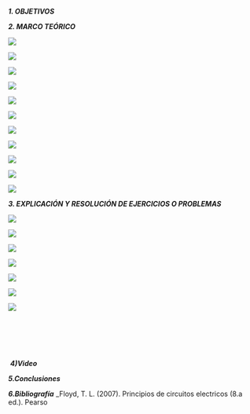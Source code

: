 ***1. OBJETIVOS***



***2. MARCO TEÓRICO*** 

![](https://github.com/smvaca2/Informe-Tarea-6/blob/56a1126a98ad5430b2a0dad73bbc6bd19fff7eaa/1.PNG)

![](https://github.com/smvaca2/Informe-Tarea-6/blob/56a1126a98ad5430b2a0dad73bbc6bd19fff7eaa/2.PNG)

![](https://github.com/smvaca2/Informe-Tarea-6/blob/56a1126a98ad5430b2a0dad73bbc6bd19fff7eaa/3.PNG)

![](https://github.com/smvaca2/Informe-Tarea-6/blob/56a1126a98ad5430b2a0dad73bbc6bd19fff7eaa/4.PNG)

![](https://github.com/smvaca2/Informe-Tarea-6/blob/56a1126a98ad5430b2a0dad73bbc6bd19fff7eaa/5.PNG)

![](https://github.com/smvaca2/Informe-Tarea-6/blob/56a1126a98ad5430b2a0dad73bbc6bd19fff7eaa/6.PNG)

![](https://github.com/smvaca2/Informe-Tarea-6/blob/56a1126a98ad5430b2a0dad73bbc6bd19fff7eaa/7.PNG)

![](https://github.com/smvaca2/Informe-Tarea-6/blob/56a1126a98ad5430b2a0dad73bbc6bd19fff7eaa/8.PNG)

![](https://github.com/smvaca2/Informe-Tarea-6/blob/56a1126a98ad5430b2a0dad73bbc6bd19fff7eaa/9.PNG)

![](https://github.com/smvaca2/Informe-Tarea-6/blob/56a1126a98ad5430b2a0dad73bbc6bd19fff7eaa/10.PNG)

![](https://github.com/smvaca2/Informe-Tarea-6/blob/56a1126a98ad5430b2a0dad73bbc6bd19fff7eaa/11.PNG)

***3. EXPLICACIÓN Y RESOLUCIÓN DE EJERCICIOS O PROBLEMAS***

![](https://github.com/smvaca2/Informe-Tarea-6/blob/5d35103517cf3f491b10adf9150fc7273c39bd5c/a.PNG)

![](https://github.com/smvaca2/Informe-Tarea-6/blob/5d35103517cf3f491b10adf9150fc7273c39bd5c/b.PNG)

![](https://github.com/smvaca2/Informe-Tarea-6/blob/5d35103517cf3f491b10adf9150fc7273c39bd5c/c.PNG)

![](https://github.com/smvaca2/Informe-Tarea-6/blob/5d35103517cf3f491b10adf9150fc7273c39bd5c/d.PNG)

![](https://github.com/smvaca2/Informe-Tarea-6/blob/5d35103517cf3f491b10adf9150fc7273c39bd5c/e.PNG)

![](https://github.com/smvaca2/Informe-Tarea-6/blob/5d35103517cf3f491b10adf9150fc7273c39bd5c/f.PNG)

![](https://github.com/smvaca2/Informe-Tarea-6/blob/5d35103517cf3f491b10adf9150fc7273c39bd5c/g.PNG)

![]()

![]()

![]()

![]()

![]()

![]()

![]()
***4)Video***



***5.Conclusiones***


***6.Bibliografía***
_Floyd, T. L. (2007). Principios de circuitos electricos (8.a ed.). Pearso

